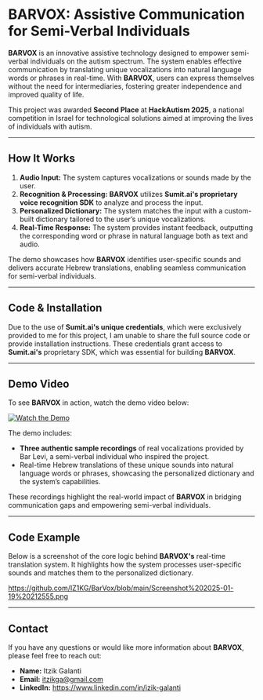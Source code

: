 # BARVOX: Assistive Communication for Semi-Verbal Individuals

**BARVOX** is an innovative assistive technology designed to empower semi-verbal individuals on the autism spectrum. The system enables effective communication by translating unique vocalizations into natural language words or phrases in real-time. With **BARVOX**, users can express themselves without the need for intermediaries, fostering greater independence and improved quality of life.

This project was awarded **Second Place** at **HackAutism 2025**, a national competition in Israel for technological solutions aimed at improving the lives of individuals with autism.

---

## How It Works

1. **Audio Input:** The system captures vocalizations or sounds made by the user.
2. **Recognition & Processing:** **BARVOX** utilizes **Sumit.ai's proprietary voice recognition SDK** to analyze and process the input.
3. **Personalized Dictionary:** The system matches the input with a custom-built dictionary tailored to the user’s unique vocalizations.
4. **Real-Time Response:** The system provides instant feedback, outputting the corresponding word or phrase in natural language both as text and audio.

The demo showcases how **BARVOX** identifies user-specific sounds and delivers accurate Hebrew translations, enabling seamless communication for semi-verbal individuals.

---

## Code & Installation

Due to the use of **Sumit.ai's unique credentials**, which were exclusively provided to me for this project, I am unable to share the full source code or provide installation instructions. These credentials grant access to **Sumit.ai's** proprietary SDK, which was essential for building **BARVOX**.

---

## Demo Video

To see **BARVOX** in action, watch the demo video below:

[![Watch the Demo](https://img.youtube.com/vi/your_demo_video_id/0.jpg)](https://www.youtube.com/watch?v=your_demo_video_id)

The demo includes:
- **Three authentic sample recordings** of real vocalizations provided by Bar Levi, a semi-verbal individual who inspired the project.
- Real-time Hebrew translations of these unique sounds into natural language words or phrases, showcasing the personalized dictionary and the system’s capabilities.

These recordings highlight the real-world impact of **BARVOX** in bridging communication gaps and empowering semi-verbal individuals.

---

## Code Example

Below is a screenshot of the core logic behind **BARVOX's** real-time translation system. It highlights how the system processes user-specific sounds and matches them to the personalized dictionary.

https://github.com/IZ1KG/BarVox/blob/main/Screenshot%202025-01-19%20212555.png


---

## Contact

If you have any questions or would like more information about **BARVOX**, please feel free to reach out:

- **Name:** Itzik Galanti  
- **Email:** itzikga@gmail.com
- **LinkedIn:** https://www.linkedin.com/in/izik-galanti
